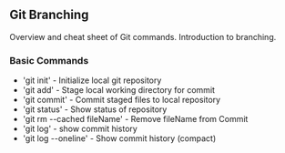 ## Git Branching

Overview and cheat sheet of Git commands. Introduction to branching.

### Basic Commands
* 'git init' - Initialize local git repository
* 'git add' - Stage local working directory for commit
* 'git commit' - Commit staged files to local repository
* 'git status' - Show status of repository
* 'git rm --cached fileName' - Remove fileName from Commit
* 'git log' - show commit history
* 'git log --oneline' - Show commit history (compact)
